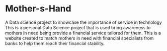 # Mother-s-Hand
A Data science project to showcase the importance of service in technology
This is a personal Data Science project that is used bring awareness to mothers in need being provide a financial service tailored for them. This is a website created to match mothers in need with financial specialists from banks to help them reach their financial stability.
